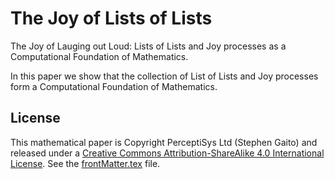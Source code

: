 # The Joy of Lists of Lists

The Joy of Lauging out Loud: Lists of Lists and Joy processes 
as a Computational Foundation of Mathematics.

In this paper we show that the collection of List of Lists and 
Joy processes form a Computational Foundation of Mathematics.

## License

This mathematical paper is Copyright PerceptiSys Ltd (Stephen 
Gaito) and released under a [Creative Commons 
Attribution-ShareAlike 4.0 International 
License](http://creativecommons.org/licenses/by-sa/4.0/). See 
the [frontMatter.tex](frontMatter.tex) file.


